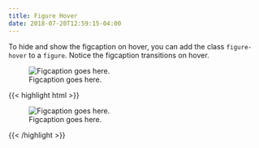 ```yaml
---
title: Figure Hover
date: 2018-07-20T12:59:15-04:00
---
```


To hide and show the figcaption on hover, you can add the class `figure-hover` to a `figure`. Notice the figcaption transitions
on hover.

<figure class="figure-hover">
    <img src="https://via.placeholder.com/500x250.png/e2e3e5/666666?text=This+Is+A+Test+Figure" alt="Figcaption goes here.">
    <figcaption>Figcaption goes here.</figcaption>
</figure>

<div class="mt-3 mb-4">
{{< highlight html >}}
<figure class="figure-hover">
    <img src="https://via.placeholder.com/500x250.png/e2e3e5/666666?text=This+Is+A+Test+Figure" alt="Figcaption goes here.">
    <figcaption>Figcaption goes here.</figcaption>
</figure>
{{< /highlight >}}
</div>
